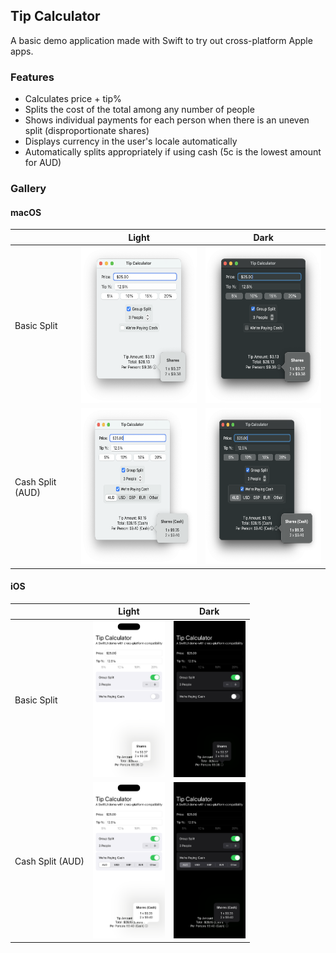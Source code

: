 ## Tip Calculator
A basic demo application made with Swift to try out cross-platform Apple apps.

### Features
- Calculates price + tip%
- Splits the cost of the total among any number of people
- Shows individual payments for each person when there is an uneven split (disproportionate shares)
- Displays currency in the user's locale automatically
- Automatically splits appropriately if using cash (5c is the lowest amount for AUD)

### Gallery

#### macOS

| | Light | Dark
--- | --- | ---
Basic Split | <img src="https://github.com/plxl/TipCalculator/blob/main/images/macOS_light_default.png" height="250"> | <img src="https://github.com/plxl/TipCalculator/blob/main/images/macOS_dark_default.png" height="250">
Cash Split (AUD) | <img src="https://github.com/plxl/TipCalculator/blob/main/images/macOS_light_cash.png" height="250"> | <img src="https://github.com/plxl/TipCalculator/blob/main/images/macOS_dark_cash.png" height="250">

#### iOS

| | Light | Dark
--- | --- | ---
Basic Split | <img src="https://github.com/plxl/TipCalculator/blob/main/images/iOS_light_default.png" height="250"> | <img src="https://github.com/plxl/TipCalculator/blob/main/images/iOS_dark_default.png" height="250">
Cash Split (AUD) | <img src="https://github.com/plxl/TipCalculator/blob/main/images/iOS_light_cash.png" height="250"> | <img src="https://github.com/plxl/TipCalculator/blob/main/images/iOS_dark_cash.png" height="250">
